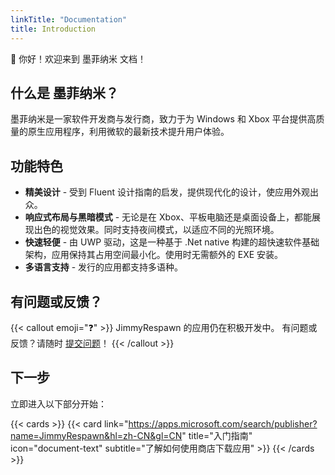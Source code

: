 ```yaml
---
linkTitle: "Documentation"
title: Introduction
---
```


👋 你好！欢迎来到 墨菲纳米 文档！

<!--more-->

## 什么是 墨菲纳米？

墨菲纳米是一家软件开发商与发行商，致力于为 Windows 和 Xbox 平台提供高质量的原生应用程序，利用微软的最新技术提升用户体验。

## 功能特色

- **精美设计** - 受到 Fluent 设计指南的启发，提供现代化的设计，使应用外观出众。
- **响应式布局与黑暗模式** - 无论是在 Xbox、平板电脑还是桌面设备上，都能展现出色的视觉效果。同时支持夜间模式，以适应不同的光照环境。
- **快速轻便** - 由 UWP 驱动，这是一种基于 .Net native 构建的超快速软件基础架构，应用保持其占用空间最小化。使用时无需额外的 EXE 安装。
- **多语言支持** - 发行的应用都支持多语种。

## 有问题或反馈？

{{< callout emoji="❓" >}}
  JimmyRespawn 的应用仍在积极开发中。
  有问题或反馈？请随时 [提交问题](https://github.com/jimmyrespawn/IPTV-Fluent/issues)！
{{< /callout >}}

## 下一步

立即进入以下部分开始：

{{< cards >}}
  {{< card link="https://apps.microsoft.com/search/publisher?name=JimmyRespawn&hl=zh-CN&gl=CN" title="入门指南" icon="document-text" subtitle="了解如何使用商店下载应用" >}}
{{< /cards >}}

[MSFT store]: https://apps.microsoft.com/search/publisher?name=JimmyRespawn&hl=en-US&gl=US